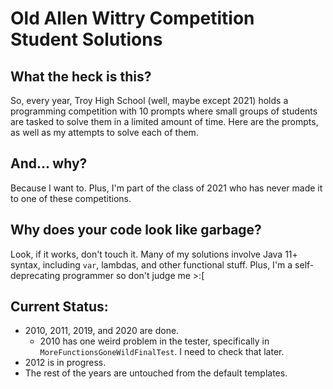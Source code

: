 # Old Allen Wittry Competition Student Solutions
## What the heck is this?
So, every year, Troy High School (well, maybe except 2021) holds a programming competition with 10 prompts where small groups of students are tasked to solve them in a limited amount of time. Here are the prompts, as well as my attempts to solve each of them.
## And... why?
Because I want to. Plus, I'm part of the class of 2021 who has never made it to one of these competitions.
## Why does your code look like garbage?
Look, if it works, don't touch it. Many of my solutions involve Java 11+ syntax, including ``var``, lambdas, and other functional stuff. Plus, I'm a self-deprecating programmer so don't judge me >:[

## Current Status:
- 2010, 2011, 2019, and 2020 are done.
  - 2010 has one weird problem in the tester, specifically in ``MoreFunctionsGoneWildFinalTest``. I need to check that later.
- 2012 is in progress.
- The rest of the years are untouched from the default templates.
